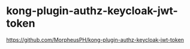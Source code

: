 # kong-plugin-authz-keycloak-jwt-token
https://github.com/MorpheusPH/kong-plugin-authz-keycloak-jwt-token
